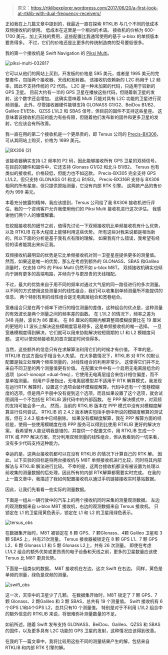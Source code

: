 > 原文：https://rtklibexplorer.wordpress.com/2017/06/20/a-first-look-at-rtklib-with-dual-frequency-receivers/

正如我在上几篇文章中提到的，我最近一直在探索 RTKLIB 与几个不同的低成本双频接收机的使用。 低成本在这里是一个相对的术语。 接收机的价格为 600-1700 美元，加上天线的费用，这些配置比我通常使用的基于 u-blox 的单频版本要贵得多。 不过，它们的价格还是比更多的传统制造商的型号要低很多。

我的第一个接收机是 Swift Navigation 的 [Piksi Multi](https://www.swiftnav.com/piksi-multi)。

![piksi-multi-032817](https://pic-bed-1316053657.cos.ap-nanjing.myqcloud.com/img/piksi-multi-032817.jpg)



它可以从他们的网站上买到，开发板的价格是 595 美元，或者是 1995 美元的完整套件，包括两个接收器、天线和发射器。 该接收机依赖新的 L2C 码用于 L2 频率，因此不支持传统的 P2 代码。 L2C 是一种未加密的代码，只适用于较新的 GPS 卫星。 目前大约有一半的 GPS 卫星在播放这些代码，但随着新卫星的发射，这个数字还会增加。 这确实意味着 Multi 只能对具有 L2C 功能的卫星进行双频测量。 此外，尽管接收器硬件能够支持 GLONASS G1/G2、BeiDou B1/B2、Galileo E1/E5b、QZSS L1/L2 和 SBAS 信号，但目前的固件不支持这些星座。 这意味着该接收机目前的能力有些有限，但随着他们发布新的固件和更多卫星的发射，它应该会有所改善。

我一直在用的第二个接收机是一个更昂贵的，即 Tersus 公司的 [Precis-BX306](https://www.tersus-gnss.com/collections/gps-rtk-ppk-boards-receivers)，可从其网站上购买，价格为 1699 美元。

![BX306 (2)](https://pic-bed-1316053657.cos.ap-nanjing.myqcloud.com/img/bx306-2.png) 

该接收器确实支持 L2 频率的 P2 码，因此能够接收所有 GPS 卫星的双频信号。 在目前的硬件和固件中，它还支持 Glonass G1/G2 和北斗 B1/B2。 Tersus 也有类似的接收机，价格较低，但能力也不如这款。 Precis-BX305 完全支持 GPS L1/L2，但只支持 GLONASS G1 和北斗 B1/B3。 Precis-BX316R 支持与 BX306 相同的所有星座，但只提供原始测量，它没有内部 RTK 引擎。 这两款产品的售价均为 999 美元。

本着充分披露的精神，我应该提到，Tersus 公司给了我 BX306 接收机进行评估，我的一个咨询客户允许我使用他们的 Piksi Multi 接收机进行这次评估。 我感谢他们两个人的慷慨解囊。

在挖掘接收机的细节之前，值得先讨论一下双频接收机比单频接收机有什么优势，以及 RTKLIB 在多大程度上能够利用这些优势。 所有这些对我来说都是相当新的，所以下面的分析是基于我有点有限的理解。 如果我有什么错误，我希望有经验的读者能跳出来纠正我。 

双频接收机最明显的优势是它比单频接收机对同一卫星星座提供更多的测量值。 然而，如果这是唯一的优势，那么在考虑到额外的 GLONASS、SBAS 和Galileo 测量时，仅支持 GPS 的 Piksi Multi 仍然不如 u-blox M8T。 双频接收机确实也倾向于拥有更多的高端电路，并倾向于与更昂贵的天线相配。

不过，最大的优势来自于用不同的频率对通过大气层的同一路径进行的多次测量。 以不同的方式使用这些测量对的线性组合，我们可以收集到单频测量所不能提供的信息。 两个特别有用的线性组合是无电离层组合和宽巷组合。

宽巷组合只是在两个频率下进行的相位测量的差值，这种组合的优点是，这种测量的有效波长是两个测量之间的频率差的函数。 在 L1/L2 的情况下，频率之差为 348 兆赫，波长为 86 厘米。 在 86 厘米的周期内解算整周模糊度要比在 19 厘米的更短的 L1 波长上解决这些模糊度容易得多，这是单频接收机的唯一选择。 一旦宽巷模糊度得到解决，它们就可以用来协助解决较短周期的 L1 和 L2 模糊度问题。 这可以使双频接收机的首次固定时间快得多。

当然，这些额外的信息只有在求解算法利用它们的时候才有价值。 不幸的是，RTKLIB 在这方面似乎相当令人失望。 在大多数情况下，RTKLIB 对 RTK 的默认配置是独立处理两个频率测量的，对线性组合的利用非常少。 这使得它们并不比来自不同卫星的两个测量值更有价值。 在配置文件中有一个启用无电离层组合的选项（pos1-ionoopt =dual-freq），它使用无电离层组合来估计相位偏差，而不是单独测量。 但用户手册指出，无电离层模型并不适用于 RTK 解算模式，我发现在运行RTK 解算时，设置这个选项会破坏模糊度解算。代码中还有一个宽巷模糊度的选项，但是用户手册中没有提到这个选项，而且如果设置了这个选项，就会试图调用一个不包括在 RTKLIB 源代码中的外部函数。 在 PPP 解决模式中，对双频的支持可能会多一点。 然而，当前的 RTKLIB 版本在 PPP 模式中没有对模糊度解算进行任何尝试。 RTKLIB 的 2.4.2 版本确实包括手册中所说的模糊度解算的测试版，但在 2.4.3 版本中已经删除。 如果没有模糊度解算，我在 PPP 解算方面的经验是，使用一些使用模糊度在线 PPP 服务可以得到比使用 RTKLIB 更好的解决方案。 我希望有人能证明我是错的，并提供一个配置文件，用 RTKLIB 生成一个 RTK 或 PPP 解决方案，充分利用双频测量的线性组合，但从我看到的一切来看，没有多少代码支持这种能力。

幸运的是，这两台接收机都可以在没有 RTKLIB 的情况下计算自己的 RTK 解。   因此，以下实验的目标是将两台接收机与 M8T 单频接收机进行比较，同时将其内部解法与 RTKLIB 解法进行比较。 不幸的是，这两台接收机都没有被设置为处理以前收集的测量数据的后处理，因此所有的内部 RTK解算都需要实时完成。 在我的上一篇文章中，我描述了我如何配置接收机以通过手机链接接收实时基站数据。

因此，让我们先看看一些实际的测量数据。

下面是一组从一辆行驶中的汽车上的两个接收机同时采集的测量观测数据。 左边的观测数据来自 u-blox M8T 接收机，右边的观测数据来自 Tersus 接收机。 只锁定在 L1 的卫星用黄色表示，锁定在 L1 和 L2 的卫星用绿色表示。

![tersus_obs](https://pic-bed-1316053657.cos.ap-nanjing.myqcloud.com/img/tersus_obs.png) 

在数据集开始时，M8T 被锁定在 8 颗 GPS、7 颗Glonass、4颗 Galileo 卫星和 3 颗 SBAS 上，共有21次测量。 Tersus 接收器被锁定在 8 颗 GPS L1、7 颗 GPS L2、6 颗 Glonass L1 和 5 颗 Glonass L2上，共有 26 次测量。 即使在考虑 L1/L2 组合的额外优势或更昂贵的电子设备和天线之前，更多的卫星数量应该使 Tersus 比 M8T 更具优势。

下面是一组类似的数据。 M8T 接收机在左边，这次 Swift 在右边。 同样，黄色是单频的测量，绿色是双频的测量。

![swift_obs](https://pic-bed-1316053657.cos.ap-nanjing.myqcloud.com/img/swift_obs2.png) 

这一次，天空中的卫星少了几颗。 在数据集开始时，M8T 锁定了 7 颗 GPS、7 颗 Glonass、2 颗Galileo 和 3 颗 SBAS，总共有 19 个测量值。 Swift 接收机有 6 个GPS L1和4个GPS L2，总共只有10 个测量值。 特别是对于不利用 L1/L2 组合中的额外信息的 RTKLIB 来说，将很难弥补测量数量的不足。

如前所述，随着 Swift 发布支持 GLONASS、BeiDou、Galileo、QZSS 和 SBAS 的固件，以及更多具有 L2C 功能的 GPS 卫星的发射，这种情况应该得到改善。

在我的下一篇文章中，我将比较用这些不同的测量结果产生的解，包括来自 RTKLIB 和内部 RTK 引擎的解。